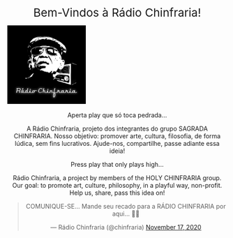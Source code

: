 
<div style="font-size:26px;font-style:bold;text-align:center">        
Bem-Vindos à Rádio Chinfraria!
</div>  
<p></p>
<p>
<img src="https://github.com/RadioChinfraria/radiochinfraria.github.io/blob/main/RadioChinfrariaJohn.png?raw=true" height="180" class="center">
<p>															 
<p></p>
<center>
	


<!-- BEGINS: AUTO-GENERATED MUSES RADIO PLAYER CODE -->
<script type="text/javascript" src="https://hosted.muses.org/mrp.js"></script>
<script type="text/javascript">
MRP.insert({
'url':'http://stream.zeno.fm/f5w9ygtf3uhvv',
'lang':'pt',
'codec':'mp3',
'volume':80,
'autoplay':true,
'jsevents':true,
'buffering':0,
'title':'',
'wmode':'transparent',
'skin':'cassette',
'width':200,
'height':120
});
</script>
<!-- ENDS: AUTO-GENERATED MUSES RADIO PLAYER CODE -->


Aperta play que só toca pedrada...
<p>
A Rádio Chinfraria, projeto dos integrantes do grupo SAGRADA CHINFRARIA. Nosso objetivo: promover arte, cultura, filosofia, de forma lúdica, sem fins lucrativos. Ajude-nos, compartilhe, passe adiante essa ideia!

Press play that only plays high...

Rádio Chinfraria, a project by members of the HOLY CHINFRARIA group. Our goal: to promote art, culture, philosophy, in a playful way, non-profit. Help us, share, pass this idea on!
</p>
<center>
<blockquote class="twitter-tweet"><p lang="pt" dir="ltr">COMUNIQUE-SE... Mande seu recado para a RÁDIO CHINFRARIA por aqui... 🤟😉</p>&mdash; Rádio Chinfraria (@chinfraria) <a href="https://twitter.com/chinfraria/status/1328581746275868672?ref_src=twsrc%5Etfw">November 17, 2020</a></blockquote> <script async src="https://platform.twitter.com/widgets.js" charset="utf-8"></script>

<audio><source src="https://doc-0g-30-docs.googleusercontent.com/docs/securesc/0781fre053vcb0u9dr3kqkao6ltsep2t/20todtd8l2rub3s1cmq72lgqu70lvgj0/1605989550000/04891651114017176695/04891651114017176695/1CDqDjQDkM1TNrmWLrqnBkIt3nk1kfHVn?e=download&amp;authuser=1" type="audio/mpeg"></audio>
</center>
